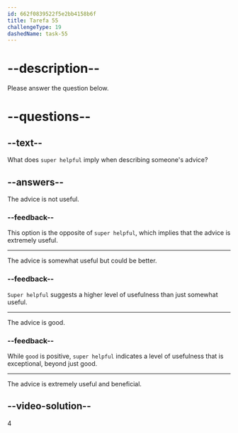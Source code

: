 ```yaml
---
id: 662f0839522f5e2bb4158b6f
title: Tarefa 55
challengeType: 19
dashedName: task-55
---
```


# --description--

Please answer the question below.

# --questions--

## --text--

What does `super helpful` imply when describing someone's advice?

## --answers--

The advice is not useful.

### --feedback--

This option is the opposite of `super helpful`, which implies that the advice is extremely useful.

---

The advice is somewhat useful but could be better.

### --feedback--

`Super helpful` suggests a higher level of usefulness than just somewhat useful.

---

The advice is good.

### --feedback--

While `good` is positive, `super helpful` indicates a level of usefulness that is exceptional, beyond just good.

---

The advice is extremely useful and beneficial.

## --video-solution--

4
